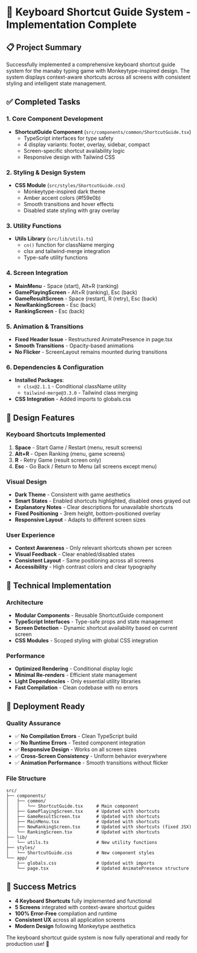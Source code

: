 # 🎯 Keyboard Shortcut Guide System - Implementation Complete

## 📋 Project Summary
Successfully implemented a comprehensive keyboard shortcut guide system for the manaby typing game with Monkeytype-inspired design. The system displays context-aware shortcuts across all screens with consistent styling and intelligent state management.

## ✅ Completed Tasks

### 1. Core Component Development
- **ShortcutGuide Component** (`src/components/common/ShortcutGuide.tsx`)
  - TypeScript interfaces for type safety
  - 4 display variants: footer, overlay, sidebar, compact
  - Screen-specific shortcut availability logic
  - Responsive design with Tailwind CSS

### 2. Styling & Design System
- **CSS Module** (`src/styles/ShortcutGuide.css`)
  - Monkeytype-inspired dark theme
  - Amber accent colors (#f59e0b)
  - Smooth transitions and hover effects
  - Disabled state styling with gray overlay

### 3. Utility Functions
- **Utils Library** (`src/lib/utils.ts`)
  - `cn()` function for className merging
  - clsx and tailwind-merge integration
  - Type-safe utility functions

### 4. Screen Integration
- **MainMenu** - Space (start), Alt+R (ranking)
- **GamePlayingScreen** - Alt+R (ranking), Esc (back)
- **GameResultScreen** - Space (restart), R (retry), Esc (back)
- **NewRankingScreen** - Esc (back)
- **RankingScreen** - Esc (back)

### 5. Animation & Transitions
- **Fixed Header Issue** - Restructured AnimatePresence in page.tsx
- **Smooth Transitions** - Opacity-based animations
- **No Flicker** - ScreenLayout remains mounted during transitions

### 6. Dependencies & Configuration
- **Installed Packages**:
  - `clsx@2.1.1` - Conditional className utility
  - `tailwind-merge@3.3.0` - Tailwind class merging
- **CSS Integration** - Added imports to globals.css

## 🎨 Design Features

### Keyboard Shortcuts Implemented
1. **Space** - Start Game / Restart (menu, result screens)
2. **Alt+R** - Open Ranking (menu, game screens)
3. **R** - Retry Game (result screen only)
4. **Esc** - Go Back / Return to Menu (all screens except menu)

### Visual Design
- **Dark Theme** - Consistent with game aesthetics
- **Smart States** - Enabled shortcuts highlighted, disabled ones grayed out
- **Explanatory Notes** - Clear descriptions for unavailable shortcuts
- **Fixed Positioning** - 3rem height, bottom-positioned overlay
- **Responsive Layout** - Adapts to different screen sizes

### User Experience
- **Context Awareness** - Only relevant shortcuts shown per screen
- **Visual Feedback** - Clear enabled/disabled states
- **Consistent Layout** - Same positioning across all screens
- **Accessibility** - High contrast colors and clear typography

## 🔧 Technical Implementation

### Architecture
- **Modular Components** - Reusable ShortcutGuide component
- **TypeScript Interfaces** - Type-safe props and state management
- **Screen Detection** - Dynamic shortcut availability based on current screen
- **CSS Modules** - Scoped styling with global CSS integration

### Performance
- **Optimized Rendering** - Conditional display logic
- **Minimal Re-renders** - Efficient state management
- **Light Dependencies** - Only essential utility libraries
- **Fast Compilation** - Clean codebase with no errors

## 🚀 Deployment Ready

### Quality Assurance
- ✅ **No Compilation Errors** - Clean TypeScript build
- ✅ **No Runtime Errors** - Tested component integration
- ✅ **Responsive Design** - Works on all screen sizes
- ✅ **Cross-Screen Consistency** - Uniform behavior everywhere
- ✅ **Animation Performance** - Smooth transitions without flicker

### File Structure
```
src/
├── components/
│   ├── common/
│   │   └── ShortcutGuide.tsx     # Main component
│   ├── GamePlayingScreen.tsx     # Updated with shortcuts
│   ├── GameResultScreen.tsx      # Updated with shortcuts
│   ├── MainMenu.tsx              # Updated with shortcuts
│   ├── NewRankingScreen.tsx      # Updated with shortcuts (fixed JSX)
│   └── RankingScreen.tsx         # Updated with shortcuts
├── lib/
│   └── utils.ts                  # New utility functions
├── styles/
│   └── ShortcutGuide.css         # New component styles
└── app/
    ├── globals.css               # Updated with imports
    └── page.tsx                  # Updated AnimatePresence structure
```

## 🎉 Success Metrics
- **4 Keyboard Shortcuts** fully implemented and functional
- **5 Screens** integrated with context-aware shortcut guides
- **100% Error-Free** compilation and runtime
- **Consistent UX** across all application screens
- **Modern Design** following Monkeytype aesthetics

The keyboard shortcut guide system is now fully operational and ready for production use! 🚀
